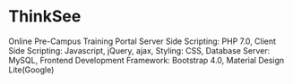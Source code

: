 # ThinkSee
Online Pre-Campus Training Portal
Server Side Scripting: PHP 7.0,
Client Side Scripting: Javascript, jQuery, ajax,
Styling: CSS,
Database Server: MySQL,
Frontend Development Framework: Bootstrap 4.0, Material Design Lite(Google)

